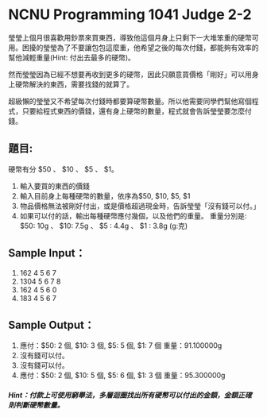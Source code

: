 ﻿# NCNU Programming 1041 Judge 2-2

瑩瑩上個月很喜歡用鈔票來買東西，導致他這個月身上只剩下一大堆笨重的硬幣可用。困擾的瑩瑩為了不要讓包包這麼重，他希望之後的每次付錢，都能夠有效率的幫他減輕重量(Hint: 付出去最多的硬幣)。

  然而瑩瑩因為已經不想要再收到更多的硬幣，因此只願意買價格「剛好」可以用身上硬幣解決的東西，需要找錢的就算了。
  
  超級懶的瑩瑩又不希望每次付錢時都要算硬幣數量。所以他需要同學們幫他寫個程式，只要給程式東西的價錢，還有身上硬幣的數量，程式就會告訴瑩瑩要怎麼付錢。

## 題目:

硬幣有分 $50 、 $10 、 $5 、 $1。

1. 輸入要買的東西的價錢
2. 輸入目前身上每種硬幣的數量，依序為$50, $10, $5, $1
3. 物品價格無法被剛好付出，或是價格超過現金時，告訴瑩瑩「沒有錢可以付。」
4. 如果可以付的話，輸出每種硬幣應付幾個，以及他們的重量。
重量分別是: $50: 10g 、 $10: 7.5g 、 $5 : 4.4g 、 $1 : 3.8g  (g:克)

## Sample Input：

1. 162 4 5 6 7
2. 1304 5 6 7 8
3. 162 4 5 6 0
4. 183 4 5 6 7

## Sample Output：

1. 應付：$50: 2 個, $10: 3 個, $5: 5 個, $1: 7 個
重量：91.100000g
2. 沒有錢可以付。
3. 沒有錢可以付。
4. 應付：$50: 2 個, $10: 5 個, $5: 6 個, $1: 3 個
重量：95.300000g

##### Hint：付款上可使用窮舉法，多層迴圈找出所有硬幣可以付出的金額，金額正確則判斷硬幣數量。

